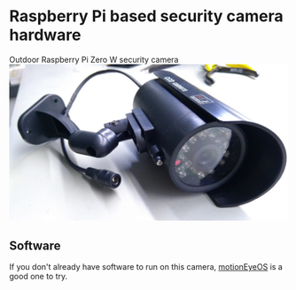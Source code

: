 # Raspberry Pi based security camera hardware

Outdoor Raspberry Pi Zero W security camera
![outdoor_rpi_zero_w_cam](rpi-zero-w/photos/outdoor_camera.jpg)


## Software

If you don't already have software to run on this camera, [motionEyeOS](https://github.com/jasaw/motioneyeos/releases) is a good one to try.
